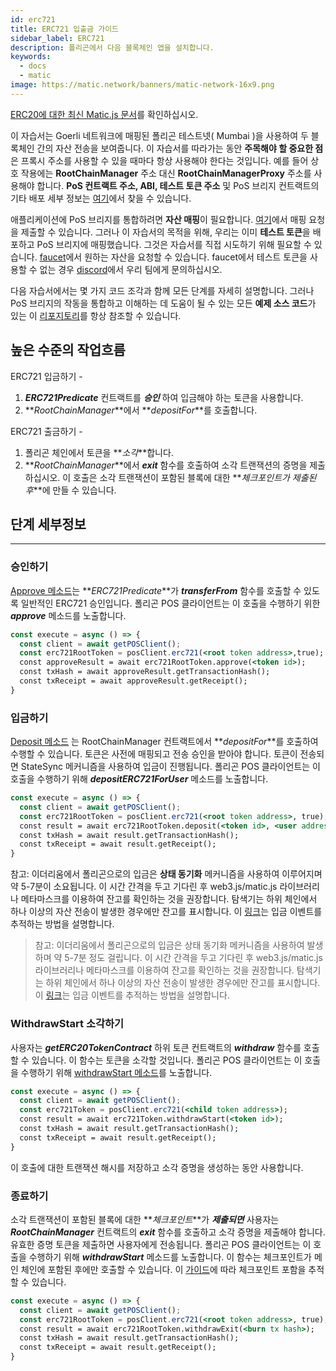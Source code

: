 ```yaml
---
id: erc721
title: ERC721 입출금 가이드
sidebar_label: ERC721
description: 폴리곤에서 다음 블록체인 앱을 설치합니다.
keywords:
  - docs
  - matic
image: https://matic.network/banners/matic-network-16x9.png
---
```


[ERC20에 대한 최신 Matic.js 문서](https://maticnetwork.github.io/matic.js/docs/pos/erc721/)를 확인하십시오.

이 자습서는 Goerli 네트워크에 매핑된 폴리곤 테스트넷( Mumbai )을 사용하여 두 블록체인 간의 자산 전송을 보여줍니다. 이 자습서를 따라가는 동안 **주목해야 할 중요한 점**은 프록시 주소를 사용할 수 있을 때마다 항상 사용해야 한다는 것입니다. 예를 들어 상호 작용에는 **RootChainManager** 주소 대신 **RootChainManagerProxy** 주소를 사용해야 합니다. **PoS 컨트랙트 주소, ABI, 테스트 토큰 주소** 및 PoS 브리지 컨트랙트의 기타 배포 세부 정보는 [여기](/docs/develop/ethereum-polygon/pos/deployment)에서 찾을 수 있습니다.

애플리케이션에 PoS 브리지를 통합하려면 **자산 매핑**이 필요합니다. [여기](/docs/develop/ethereum-polygon/submit-mapping-request)에서 매핑 요청을 제출할 수 있습니다. 그러나 이 자습서의 목적을 위해, 우리는 이미 **테스트 토큰**을 배포하고 PoS 브리지에 매핑했습니다. 그것은 자습서를 직접 시도하기 위해 필요할 수 있습니다. [faucet](https://faucet.polygon.technology/)에서 원하는 자산을 요청할 수 있습니다. faucet에서 테스트 토큰을 사용할 수 없는 경우 [discord](https://discord.gg/polygon)에서 우리 팀에게 문의하십시오.

다음 자습서에서는 몇 가지 코드 조각과 함께 모든 단계를 자세히 설명합니다. 그러나 PoS 브리지의 작동을 통합하고 이해하는 데 도움이 될 수 있는 모든 **예제 소스 코드**가 있는 이 [리포지토리](https://github.com/maticnetwork/matic.js/tree/v2.0.2/examples/POS-client)를 항상 참조할 수 있습니다.

## 높은 수준의 작업흐름

ERC721 입금하기 -

1. **_ERC721Predicate_** 컨트랙트를 **_승인_** 하여 입금해야 하는 토큰을 사용합니다.
2. **_RootChainManager_**에서 **_depositFor_**를 호출합니다.

ERC721 출금하기 -

1. 폴리곤 체인에서 토큰을 **_소각_**합니다.
2. **_RootChainManager_**에서 **_exit_** 함수를 호출하여 소각 트랜잭션의 증명을 제출하십시오. 이 호출은 소각 트랜잭션이 포함된 블록에 대한 **_체크포인트가 제출된 후_**에 만들 수 있습니다.

## 단계 세부정보

---

### 승인하기

[Approve 메소드](https://maticnetwork.github.io/matic.js/docs/pos/erc721/approve/)는 **_ERC721Predicate_**가 **_transferFrom_** 함수를 호출할 수 있도록 일반적인 ERC721 승인입니다. 폴리곤 POS 클라이언트는 이 호출을 수행하기 위한 **_approve_** 메소드를 노출합니다.

```jsx
const execute = async () => {
  const client = await getPOSClient();
  const erc721RootToken = posClient.erc721(<root token address>,true);
  const approveResult = await erc721RootToken.approve(<token id>);
  const txHash = await approveResult.getTransactionHash();
  const txReceipt = await approveResult.getReceipt();
}
 ```

### 입금하기

[Deposit 메소드](https://maticnetwork.github.io/matic.js/docs/pos/erc721/deposit/) 는 RootChainManager 컨트랙트에서 **_depositFor_**를 호출하여 수행할 수 있습니다. 토큰은 사전에 매핑되고 전송 승인을 받아야 합니다. 토큰이 전송되면 StateSync 메커니즘을 사용하여 입금이 진행됩니다. 폴리곤 POS 클라이언트는 이 호출을 수행하기 위해 **_depositERC721ForUser_** 메소드를 노출합니다.

```jsx
const execute = async () => {
  const client = await getPOSClient();
  const erc721RootToken = posClient.erc721(<root token address>, true);
  const result = await erc721RootToken.deposit(<token id>, <user address>);
  const txHash = await result.getTransactionHash();
  const txReceipt = await result.getReceipt();
}
```

참고: 이더리움에서 폴리곤으로의 입금은 **상태 동기화** 메커니즘을 사용하여 이루어지며 약 5-7분이 소요됩니다. 이 시간 간격을 두고 기다린 후 web3.js/matic.js 라이브러리나 메타마스크를 이용하여 잔고를 확인하는 것을 권장합니다. 탐색기는 하위 체인에서 하나 이상의 자산 전송이 발생한 경우에만 잔고를 표시합니다. 이 [링크](https://docs.polygon.technology/docs/develop/ethereum-polygon/pos/deposit-withdraw-event-pos/)는 입금 이벤트를 추적하는 방법을 설명합니다.

> 참고: 이더리움에서 폴리곤으로의 입금은 상태 동기화 메커니즘을 사용하여 발생하며 약 5-7분 정도 걸립니다. 이 시간 간격을 두고 기다린 후 web3.js/matic.js 라이브러리나 메타마스크를 이용하여 잔고를 확인하는 것을 권장합니다. 탐색기는 하위 체인에서 하나 이상의 자산 전송이 발생한 경우에만 잔고를 표시합니다. 이 [링크](/docs/develop/ethereum-polygon/pos/deposit-withdraw-event-pos)는 입금 이벤트를 추적하는 방법을 설명합니다.

### WithdrawStart 소각하기

사용자는 **_getERC20TokenContract_** 하위 토큰 컨트랙트의 **_withdraw_** 함수를 호출할 수 있습니다. 이 함수는 토큰을 소각할 것입니다. 폴리곤 POS 클라이언트는 이 호출을 수행하기 위해 [withdrawStart 메소드](https://maticnetwork.github.io/matic.js/docs/pos/erc721/withdraw-start/)를 노출합니다.

```jsx
const execute = async () => {
  const client = await getPOSClient();
  const erc721Token = posClient.erc721(<child token address>);
  const result = await erc721Token.withdrawStart(<token id>);
  const txHash = await result.getTransactionHash();
  const txReceipt = await result.getReceipt();
}
```

이 호출에 대한 트랜잭션 해시를 저장하고 소각 증명을 생성하는 동안 사용합니다.

### 종료하기

소각 트랜잭션이 포함된 블록에 대한 **_체크포인트_**가 **_제출되면_** 사용자는 **_RootChainManager_** 컨트랙트의 **_exit_** 함수를 호출하고 소각 증명을 제출해야 합니다. 유효한 증명 토큰을 제출하면 사용자에게 전송됩니다. 폴리곤 POS 클라이언트는 이 호출을 수행하기 위해 **_withdrawStart_** 메소드를 노출합니다. 이 함수는 체크포인트가 메인 체인에 포함된 후에만 호출할 수 있습니다. 이 [가이드](/docs/develop/ethereum-polygon/pos/deposit-withdraw-event-pos/#checkpoint-events)에 따라 체크포인트 포함을 추적할 수 있습니다.

```jsx
const execute = async () => {
  const client = await getPOSClient();
  const erc721RootToken = posClient.erc721(<root token address>, true);
  const result = await erc721RootToken.withdrawExit(<burn tx hash>);
  const txHash = await result.getTransactionHash();
  const txReceipt = await result.getReceipt();
}
```
